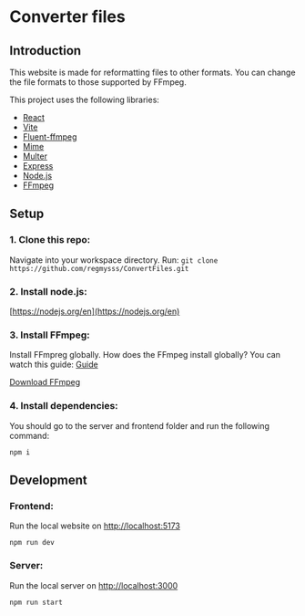 # Converter files
## Introduction
This website is made for reformatting files to other formats. You can change the file formats to those supported by FFmpeg.

This project uses the following libraries:
- [React](https://react.dev/)
- [Vite](https://vitejs.dev/)
- [Fluent-ffmpeg](https://www.npmjs.com/package/fluent-ffmpeg)
- [Mime](https://www.npmjs.com/package/mime)
- [Multer](https://www.npmjs.com/package/multer)
- [Express](https://www.npmjs.com/package/express)
- [Node.js](https://nodejs.org/en)
- [FFmpeg](https://ffmpeg.org/)

## Setup
### 1. Clone this repo:
Navigate into your workspace directory.
Run:
`git clone https://github.com/regmysss/ConvertFiles.git`

### 2. Install node.js:
[https://nodejs.org/en](https://nodejs.org/en)

### 3. Install FFmpeg:
Install FFmpreg globally. How does the FFmpeg install globally? You can watch this guide:
[Guide](https://www.youtube.com/watch?v=IECI72XEox0&t=356s)

[Download FFmpeg](https://ffmpeg.org/download.html)

### 4. Install dependencies:
You should go to the server and frontend folder and run the following command:
```
npm i
```

## Development
### Frontend:
Run the local website on [http://localhost:5173](http://localhost:5173)
```
npm run dev
```

### Server:
Run the local server on [http://localhost:3000](http://localhost:3000)
```
npm run start
```

